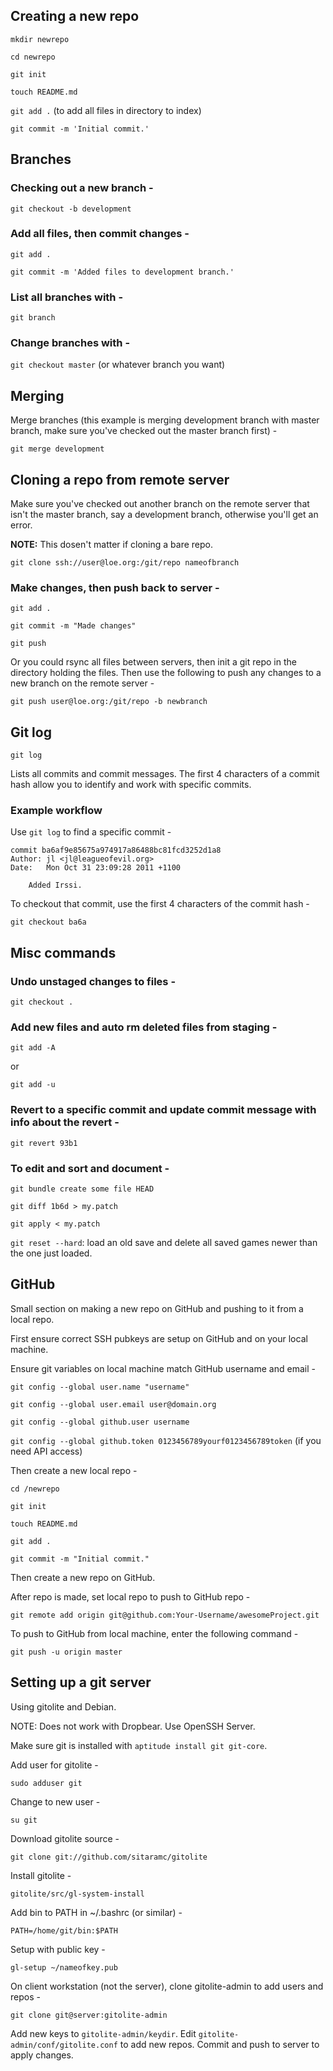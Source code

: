 ## Creating a new repo

`mkdir newrepo`

`cd newrepo`

`git init`

`touch README.md`

`git add .` (to add all files in directory to index)

`git commit -m 'Initial commit.'`

## Branches

### Checking out a new branch -

`git checkout -b development`

### Add all files, then commit changes -

`git add .`

`git commit -m 'Added files to development branch.'`

### List all branches with -

`git branch`

### Change branches with -

`git checkout master` (or whatever branch you want)

## Merging

Merge branches (this example is merging development branch with master branch, make sure you've checked out the master branch first) -

`git merge development`

## Cloning a repo from remote server

Make sure you've checked out another branch on the remote server that isn't the master branch, say a development branch, otherwise you'll get an error.

**NOTE:** This dosen't matter if cloning a bare repo.

`git clone ssh://user@loe.org:/git/repo nameofbranch`

### Make changes, then push back to server -

`git add .`

`git commit -m "Made changes"`

`git push`

Or you could rsync all files between servers, then init a git repo in the directory holding the files. Then use the following to push any changes to a new branch on the remote server -

`git push user@loe.org:/git/repo -b newbranch`

## Git log

`git log`

Lists all commits and commit messages. The first 4 characters of a commit hash allow you to identify and work with specific commits.

### Example workflow

Use `git log` to find a specific commit -

	commit ba6af9e85675a974917a86488bc81fcd3252d1a8
	Author: jl <jl@leagueofevil.org>
	Date:   Mon Oct 31 23:09:28 2011 +1100

	    Added Irssi.

To checkout that commit, use the first 4 characters of the commit hash -

`git checkout ba6a`

## Misc commands

### Undo unstaged changes to files -

`git checkout .`

### Add new files and auto rm deleted files from staging -

`git add -A`

or

`git add -u`

### Revert to a specific commit and update commit message with info about the revert -

`git revert 93b1`

### To edit and sort and document -

`git bundle create some file HEAD`

`git diff 1b6d > my.patch`

`git apply < my.patch`

`git reset --hard`: load an old save and delete all saved games newer than the one just loaded.

## GitHub

Small section on making a new repo on GitHub and pushing to it from a local repo.

First ensure correct SSH pubkeys are setup on GitHub and on your local machine.

Ensure git variables on local machine match GitHub username and email -

`git config --global user.name "username"`

`git config --global user.email user@domain.org`

`git config --global github.user username`

`git config --global github.token 0123456789yourf0123456789token` (if you need API access)

Then create a new local repo -

`cd /newrepo`

`git init`

`touch README.md`

`git add .`

`git commit -m "Initial commit."`

Then create a new repo on GitHub.

After repo is made, set local repo to push to GitHub repo -

`git remote add origin git@github.com:Your-Username/awesomeProject.git`

To push to GitHub from local machine, enter the following command -

`git push -u origin master`

## Setting up a git server

Using gitolite and Debian.

NOTE: Does not work with Dropbear. Use OpenSSH Server.

Make sure git is installed with `aptitude install git git-core`.

Add user for gitolite -

`sudo adduser git`

Change to new user -

`su git`

Download gitolite source -

`git clone git://github.com/sitaramc/gitolite`

Install gitolite - 

`gitolite/src/gl-system-install`

Add bin to PATH in ~/.bashrc (or similar) - 

`PATH=/home/git/bin:$PATH`

Setup with public key -

`gl-setup ~/nameofkey.pub`

On client workstation (not the server), clone gitolite-admin to add users and repos -

`git clone git@server:gitolite-admin`

Add new keys to `gitolite-admin/keydir`. Edit `gitolite-admin/conf/gitolite.conf` to add new repos. Commit and push to server to apply changes.

